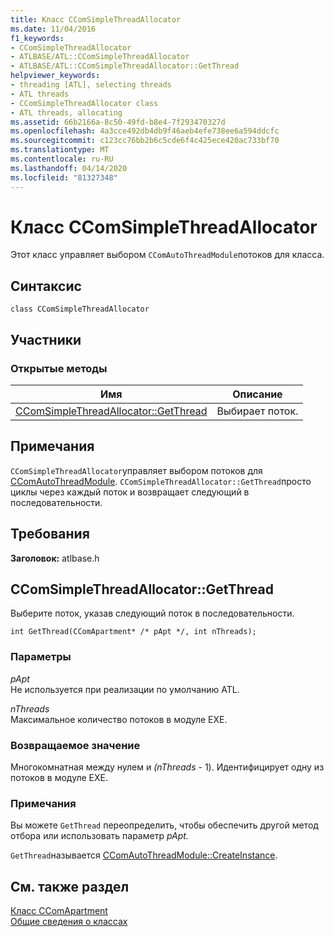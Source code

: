 ```yaml
---
title: Класс CComSimpleThreadAllocator
ms.date: 11/04/2016
f1_keywords:
- CComSimpleThreadAllocator
- ATLBASE/ATL::CComSimpleThreadAllocator
- ATLBASE/ATL::CComSimpleThreadAllocator::GetThread
helpviewer_keywords:
- threading [ATL], selecting threads
- ATL threads
- CComSimpleThreadAllocator class
- ATL threads, allocating
ms.assetid: 66b2166a-8c50-49fd-b8e4-7f293470327d
ms.openlocfilehash: 4a3cce492db4db9f46aeb4efe738ee6a594ddcfc
ms.sourcegitcommit: c123cc76bb2b6c5cde6f4c425ece420ac733bf70
ms.translationtype: MT
ms.contentlocale: ru-RU
ms.lasthandoff: 04/14/2020
ms.locfileid: "81327348"
---
```

# <a name="ccomsimplethreadallocator-class"></a>Класс CComSimpleThreadAllocator

Этот класс управляет выбором `CComAutoThreadModule`потоков для класса.

## <a name="syntax"></a>Синтаксис

```
class CComSimpleThreadAllocator
```

## <a name="members"></a>Участники

### <a name="public-methods"></a>Открытые методы

|Имя|Описание|
|----------|-----------------|
|[CComSimpleThreadAllocator::GetThread](#getthread)|Выбирает поток.|

## <a name="remarks"></a>Примечания

`CComSimpleThreadAllocator`управляет выбором потоков для [CComAutoThreadModule](../../atl/reference/ccomautothreadmodule-class.md). `CComSimpleThreadAllocator::GetThread`просто циклы через каждый поток и возвращает следующий в последовательности.

## <a name="requirements"></a>Требования

**Заголовок:** atlbase.h

## <a name="ccomsimplethreadallocatorgetthread"></a><a name="getthread"></a>CComSimpleThreadAllocator::GetThread

Выберите поток, указав следующий поток в последовательности.

```
int GetThread(CComApartment* /* pApt */, int nThreads);
```

### <a name="parameters"></a>Параметры

*pApt*<br/>
Не используется при реализации по умолчанию ATL.

*nThreads*<br/>
Максимальное количество потоков в модуле EXE.

### <a name="return-value"></a>Возвращаемое значение

Многокомнатная между нулем и *(nThreads* - 1). Идентифицирует одну из потоков в модуле EXE.

### <a name="remarks"></a>Примечания

Вы можете `GetThread` переопределить, чтобы обеспечить другой метод отбора или использовать параметр *pApt.*

`GetThread`называется [CComAutoThreadModule::CreateInstance](../../atl/reference/ccomautothreadmodule-class.md#createinstance).

## <a name="see-also"></a>См. также раздел

[Класс CComApartment](../../atl/reference/ccomapartment-class.md)<br/>
[Общие сведения о классах](../../atl/atl-class-overview.md)
